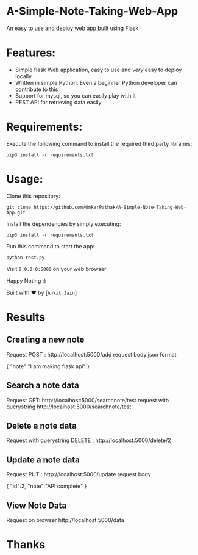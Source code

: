 # A-Simple-Note-Taking-Web-App
An easy to use and deploy web app built using Flask

# Features:

* Simple flask Web application, easy to use and *very* easy to deploy locally
* Written in simple Python. Even a beginner Python developer can contribute to this
* Support for mysql, so you can easily play with it
* REST API for retrieving data easily

# Requirements:

Execute the following command to install the required third party libraries:<br />

`pip3 install -r requirements.txt`

# Usage:
Clone this repository:

`git clone https://github.com/OmkarPathak/A-Simple-Note-Taking-Web-App.git`

Install the dependencies by simply executing:

`pip3 install -r requirements.txt`

Run this command to start the app:

`python rest.py`

Visit `0.0.0.0:5000` on your web browser

Happy Noting :)

Built with ♥ by [`Ankit Jain`]

# Results

## Creating a new note

Request POST : http://localhost:5000/add
request body json format

{
	"note":"I am making flask api"
}

## Search a note data

Request GET: http://localhost:5000/searchnote/test
request with querystring 
http://localhost:5000/searchnote/test

## Delete a note data

Request with querystring  DELETE : http://localhost:5000/delete/2


## Update a note data

Request PUT : http://localhost:5000/update
request body

{
	"id":2,
	"note":"API complete"
}

## View Note Data

Request on browser    http://localhost:5000/data


# Thanks
